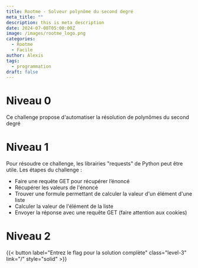 ```yaml
---
title: Rootme - Solveur polynôme du second degré
meta_title: ""
description: this is meta description
date: 2024-07-08T05:00:00Z
image: /images/rootme_logo.png
categories:
  - Rootme
  - Facile
author: Alexis
tags:
  - programmation
draft: false
---
```


# Niveau 0
Ce challenge propose d'automatiser la résolution de polynômes du second degré

# Niveau 1
Pour résoudre ce challenge, les librairies "requests" de Python peut être utile.
Les étapes du challenge :
- Faire une requête GET pour récupérer l’énoncé
- Récupérer les valeurs de l'énoncé
- Trouver une formule permettant de calculer la valeur d'un élément d'une liste
- Calculer la valeur de l'élément de la liste
- Envoyer la réponse avec une requête GET (faire attention aux cookies)

# Niveau 2
{{< button label="Entrez le flag pour la solution complète" class="level-3" link="/" style="solid" >}}
